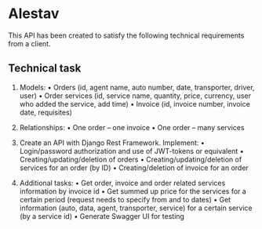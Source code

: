 # Alestav

This API has been created to satisfy the following technical requirements from a client.

## Technical task
1. Models:
• Orders (id, agent name, auto number, date, transporter, driver, user)
• Order services (id, service name, quantity, price, currency, user who added the service, add time)
• Invoice (id, invoice number, invoice date, requisites)

3. Relationships:
• One order – one invoice
• One order – many services

4. Create an API with Django Rest Framework. Implement:
• Login/password authorization and use of JWT-tokens or equivalent
• Creating/updating/deletion of orders
• Creating/updating/deletion of services for an order (by ID)
• Creating/deletion of invoice for an order

5. Additional tasks:
• Get order, invoice and order related services information by invoice id
• Get summed up price for the services for a certain period (request needs to specify from and to dates)
• Get information (auto, data, agent, transporter, service) for a certain service (by a service id)
• Generate Swagger UI for testing
